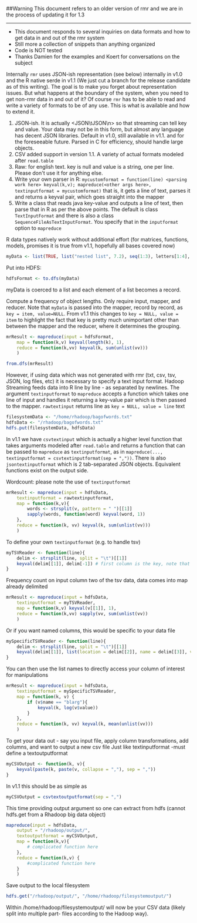 ##Warning 
This document refers to an older version of rmr and we are in the process of updating it for 1.3<hr>

* This document responds to several inquiries on data formats and how to get data in and out of the rmr system
* Still more a collection of snippets than anything organized
* Code is NOT tested
* Thanks Damien for the examples and Koert for conversations on the subject

Internally `rmr` uses JSON-ish representation (see below) internally in v1.0 and the R native serde in v1.1 (We just cut a branch for the
release candidate as of this writing). The goal is to make you forget about representation issues. But what happens at the boundary of the
system, when you need to get non-rmr data in and out of it? Of course `rmr` has to be able to read and write a variety of formats to be of
any use. This is what is available and how to extend it.

1. JSON-ish. It is actually <JSON\tJSON\n> so that streaming can tell key and value. Your data may not be in this form, but almost any
language has decent JSON libraries. Default in v1.0, still available in v1.1. and for the foreseeable future. Parsed in C for efficiency,
should handle large objects.
2. CSV added support in version 1.1. A variety of actual formats modeled after `read.table`
4. Raw: for english text. key is null and value is a string, one per line. Please don't use it for anything else.
5. Write your own parser in R: `mycustomformat = function(line) <parsing work here> keyval(k,v);
mapreduce(<other args here>, textinputformat = mycustomformat)`
that is, it gets a line of text, parses it and returns a keyval pair, which goes straight into the mapper
6. Write a class that reads java key-value and outputs a line of text, then parse that in R as per the above points. The default is class
`TextInputFormat` and there is also a class `SequenceFileAsTextInputFormat`. You specify that in the `inputformat` option to `mapreduce`

R data types natively work without additional effort (for matrices, functions, models, promises it is true from v1.1, hopefully all bases
covered now)

```r
myData <- list(TRUE, list("nested list", 7.2), seq(1:3), letters[1:4], matrix(1:25, nrow = 5,ncol = 5))
```

Put into HDFS:
```r
hdfsFormat <- to.dfs(myData)
```
myData is coerced to a list and each element of a list becomes a record.

Compute a frequency of object lengths.  Only require input, mapper, and reducer. Note that `myData` is passed into the mapper, record by
record, as `key = item, value=NULL`. From v1.1 this changes to `key = NULL, value = item` to highlight the fact that key is pretty much
unimportant other than between the mapper and the reducer, where it determines the grouping.

```r
mrResult <- mapreduce(input = hdfsFormat,
    map = function(k,v) keyval(length(k), 1),
    reduce = function(k,vv) keyval(k, sum(unlist(vv)))
    )

from.dfs(mrResult)
```

However, if using data which was not generated with rmr (txt, csv, tsv, JSON, log files, etc) it is necessary to specify a text input format. Hadoop Streaming feeds data into R line by line - as separated by newlines. The argument `textinputformat` to
`mapreduce` accepts a function which takes one line of input and handles it returning a key-value pair which is then passed to the mapper.
`rawtextinput` returns line as `key = NULL, value = line` text

```r
filesystemData <- "/home/rhadoop/bagofwords.txt"
hdfsData <- "/rhadoop/bagofwords.txt"
hdfs.put(filesystemData, hdfsData)
```

In v1.1 we have `csvtextinput` which is actually a higher level function that takes arguments modeled after `read.table` and returns a
function that can be passed to `mapreduce` as `textinputformat`, as in `mapreduce(..., textinputformat = csvtextinputformat(sep =
","))`. There is also `jsontextinputformat` which is 2 tab-separated JSON objects. Equivalent functions exist on the output side.

Wordcount: please note the use of `textinputformat`

```r
mrResult <- mapreduce(input = hdfsData,
    textinputformat = rawtextinputformat,
    map = function(k,v){
        words <- strsplit(v, pattern = " ")[[1]]
        sapply(words, function(word) keyval(word, 1))
    },
    reduce = function(k, vv) keyval(k, sum(unlist(vv)))
    )
```

To define your own `textinputformat` (e.g. to handle tsv)

```r
myTSVReader <- function(line){
    delim <- strsplit(line, split = "\t")[[1]]
    keyval(delim[[1]], delim[-1]) # first column is the key, note that column indexes moved by 1
}
```

Frequency count on input column two of the tsv data, data comes into map already delimited

```r
mrResult <- mapreduce(input = hdfsData,
    textinputformat = myTSVReader,
    map = function(k,v) keyval(v[[1]], 1),
    reduce = function(k,vv) sapply(vv, sum(unlist(vv))
    )
```

Or if you want named columns, this would be specific to your data file

```r
mySpecificTSVReader <- function(line){
    delim <- strsplit(line, split = "\t")[[1]]
    keyval(delim[[1]], list(location = delim[[2]], name = delim[[3]], value = delim[[4]]))
}
```

You can then use the list names to directly access your column of interest for manipulations
```r
mrResult <- mapreduce(input = hdfsData,
    textinputformat = mySpecificTSVReader,
    map = function(k, v) { 
        if (v$name == "blarg"){
            keyval(k, log(v$value))
        }
    },
    reduce = function(k, vv) keyval(k, mean(unlist(vv)))
    )
```

To get your data out - say you input file, apply column transformations, add columns, and want to output a new csv file
Just like textinputformat -must define a textoutputformat

```r
myCSVOutput <- function(k, v){
    keyval(paste(k, paste(v, collapse = ","), sep = ","))
}
```

In v1.1 this should be as simple as

```r
myCSVOutput = csvtextoutputformat(sep = ",")
```

This time providing output argument so one can extract from hdfs (cannot hdfs.get from a Rhadoop big data object)

```r
mapreduce(input = hdfsData,
    output = "/rhadoop/output/",
    textoutputformat = myCSVOutput,
    map = function(k,v){
        # complicated function here
    },
    reduce = function(k,v) {
        #complicated function here
    }
    )
```

Save output to the local filesystem

```r
hdfs.get("/rhadoop/output/", "/home/rhadoop/filesystemoutput/")
```

Within /home/rhadoop/filesystemoutput/ will now be your CSV data (likely split into multiple part- files according to the Hadoop way).